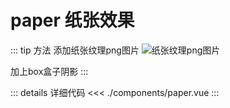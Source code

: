 # paper 纸张效果


<script setup>
import paper from './components/paper.vue'
</script>

<paper />

::: tip 方法
添加纸张纹理png图片
![纸张纹理png图片](/paper.png '纸张纹理png图片')

加上box盒子阴影
:::

::: details 详细代码
<<< ./components/paper.vue
:::